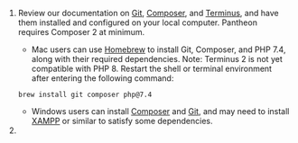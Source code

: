 1. Review our documentation on [Git](/git), [Composer](guides/composer), and [Terminus](/terminus), and have them installed and configured on your local computer. Pantheon requires Composer 2 at minimum.

   - Mac users can use [Homebrew](https://brew.sh/) to install Git, Composer, and PHP 7.4, along with their required dependencies. Note: Terminus 2 is not yet compatible with PHP 8. Restart the shell or terminal environment after entering the following command:

    ```bash{promptUser:user}
    brew install git composer php@7.4
    ```

   - Windows users can install [Composer](https://getcomposer.org/doc/00-intro.md#installation-windows) and [Git](https://git-scm.com/download/win), and may need to install [XAMPP](https://www.apachefriends.org/index.html) or similar to satisfy some dependencies.

1. <Partial file="export-alias.md" />
